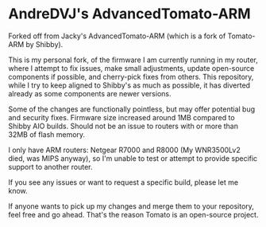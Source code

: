 # AndreDVJ's AdvancedTomato-ARM #

Forked off from Jacky's AdvancedTomato-ARM (which is a fork of Tomato-ARM by Shibby).

This is my personal fork, of the firmware I am currently running in my router, where I attempt to fix issues, make small adjustments, update open-source components if possible, and cherry-pick fixes from others.
This repository, while I try to keep aligned to Shibby's as much as possible, it has diverted already as some components are newer versions.

Some of the changes are functionally pointless, but may offer potential bug and security fixes.
Firmware size increased around 1MB compared to Shibby AIO builds. Should not be an issue to routers with or more than 32MB of flash memory.

I only have ARM routers: Netgear R7000 and R8000 (My WNR3500Lv2 died, was MIPS anyway), so I'm unable to test or attempt to provide specific support to another router.

If you see any issues or want to request a specific build, please let me know.

If anyone wants to pick up my changes and merge them to your repository, feel free and go ahead. That's the reason Tomato is an open-source project.